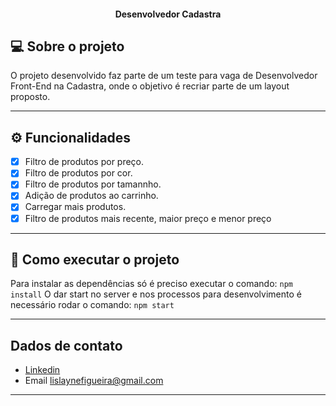 
</p>

<h4 align="center"> 
	Desenvolvedor Cadastra
</h4>


## 💻 Sobre o projeto

O projeto desenvolvido faz parte de um teste para vaga de Desenvolvedor Front-End na Cadastra, onde o objetivo é recriar parte de um layout proposto.

---

## ⚙️ Funcionalidades

- [x] Filtro de produtos por preço.
- [x] Filtro de produtos por cor.
- [x] Filtro de produtos por tamannho.
- [x] Adição de produtos ao carrinho.
- [x] Carregar mais produtos.
- [x] Filtro de produtos mais recente, maior preço e menor preço

---

## 🚀 Como executar o projeto

Para instalar as dependências só é preciso executar o comando: `npm install`
O dar start no server e nos processos para desenvolvimento é necessário rodar o comando: `npm start`

---

## Dados de contato

- [Linkedin](https://www.linkedin.com/in/lislayne-figueira-carr%C3%ADlio-2b4a721b5/) 
- Email [lislaynefigueira@gmail.com](mailto:lislaynefigueira@gmail.com)

---
